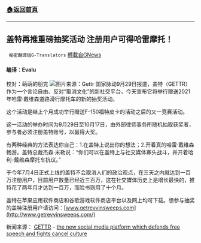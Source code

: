 ###  [:house:返回首頁](https://github.com/ourhimalayas/txt)
---


## 盖特再推重磅抽奖活动 注册用户可得哈雷摩托！
` 秘密翻譯組G-Translators` [轉載自GNews](https://gnews.org/zh-hans/1566404/)

#### 编译：Evalu
校对：萌萌的朋克
![](https://assets.gnews.org/wp-content/uploads/2021/09/1-41.png)图片来源：Gettr
国家脉动9月29日报道，盖特（GETTR）作为一个言论自由、反对“取消文化”的新社交平台，今天宣布它将举行赠送2021年哈雷·戴维森道路滑行摩托车的新的抽奖活动。

这个活动是继上个月成功举行赠送F-150福特皮卡的活动之后的又一竞赛活动。

这一活动的举办时间为9月29日至10月17日，由外部律师事务所随机抽取获奖者，参与者必须注册盖特账号，以赢得大奖。

有两种经典的方法表达你自己：1.在盖特上说出你的想法；2.开着真的哈雷·戴维森畅游。盖特总裁杰森·米勒说：“你们可以在盖特上与社交媒体寡头战斗，并开着哈利-戴维森摩托车抗议。”

于今年7月4日正式上线的盖特不会取消人们的政治观点，在三天之内就达到一百万注册用户，目前用户数量已经近三百万，这在社交媒体历史上是增长最快的，推特花了两年月才达到一百万，而脸书则用了十个月。

盖特在苹果应用软件商店和谷歌游戏软件商店平台以及网上均可下载。想参与抽奖的盖特注册用户请访问：[www.getrevvinsweeps.com](http://www.getrevvinsweeps.com/)

新闻来源： [GETTR](http://www.gettr.com/) – [the new social media platform which defends free speech and fights cancel culture](https://thenationalpulse.com/sponsored/get-revvin-free-speech-network-gettr-announces-2021-harley-davidson-giveaway/)
